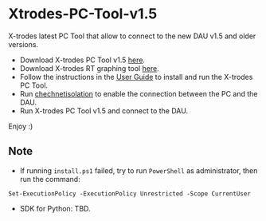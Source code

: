 # Xtrodes-PC-Tool-v1.5
X-trodes latest PC Tool that allow to connect to the new DAU v1.5 and older versions.
- Download X-trodes PC Tool v1.5 [here](https://drive.google.com/file/d/110iBw1D4TWZDz1xrttDxlmvh6ByecTno/view?usp=sharing).
- Download X-trodes RT graphing tool [here](https://drive.google.com/file/d/113G77n216rJAE-K5wkz0pzcUMIhAClr5/view?usp=sharing).
- Follow the instructions in the [User Guide](Xtrodes%20bundle%201.5%20DAU/X-trode%20PC%20app%20-%20Dev%20-%20User%20Guide%20Ver%202.pdf)
 to install and run the X-trodes PC Tool.
- Run [chechnetisolation](Xtrodes%20bundle%201.5%20DAU/checknetisolation.bat) to enable the connection between the PC and the DAU.
- Run X-trodes PC Tool v1.5 and connect to the DAU.

Enjoy :)

## Note
- If running `install.ps1` failed, try to run `PowerShell` as administrator, then run the command:
```shell
Set-ExecutionPolicy -ExecutionPolicy Unrestricted -Scope CurrentUser
```
- SDK for Python: TBD.
